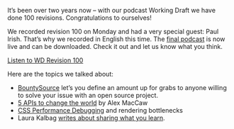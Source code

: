 It’s been over two years now – with our podcast Working Draft we have done 100 revisions. Congratulations to ourselves!

We recorded revision 100 on Monday and had a very special guest: Paul Irish. That’s why we recorded in English this time. The <a href="http://workingdraft.de/100/">final podcast</a> is now live and can be downloaded. Check it out and let us know what you think.

<a href="http://workingdraft.de/100/" title="Listen to Working Draft Revision 100" class="button">Listen to WD Revision 100</a>

Here are the topics we talked about:


* <a href="https://www.bountysource.com/">BountySource</a> let’s you define an amount up for grabs to anyone willing to solve your issue with an open source project.
* <a href="http://blog.alexmaccaw.com/the-next-web">5 APIs to change the world</a> by Alex MacCaw
* <a href="http://delicious.com/paul.irish/css+testing">CSS Performance Debugging</a> and rendering bottlenecks
* Laura Kalbag <a href="http://laurakalbag.com/display-none/">writes about sharing what you learn</a>.
